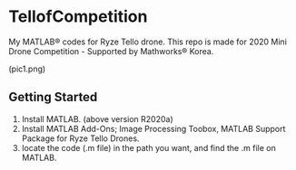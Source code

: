 # TellofCompetition

My MATLAB® codes for Ryze Tello drone.
This repo is made for 2020 Mini Drone Competition - Supported by Mathworks® Korea.


(pic1.png)


## Getting Started

1. Install MATLAB. (above version R2020a)
2. Install MATLAB Add-Ons; Image Processing Toobox, MATLAB Support Package for Ryze Tello Drones.
3. locate the code (.m file) in the path you want, and find the .m file on MATLAB.






